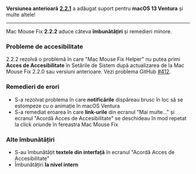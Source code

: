 **Versiunea anterioară** [**2.2.1**](https://github.com/noah-nuebling/mac-mouse-fix/releases/tag/2.2.1) a adăugat suport pentru **macOS 13 Ventura** și multe altele!

---

Mac Mouse Fix **2.2.2** aduce câteva **îmbunătățiri** și remedieri minore.

### Probleme de accesibilitate

2.2.2 rezolvă o problemă în care "Mac Mouse Fix Helper" nu putea primi **Acces de Accesibilitate** în Setările de Sistem după actualizarea de la Mac Mouse Fix 2.2.0 sau versiuni anterioare. Vezi problema GitHub [#412](https://github.com/noah-nuebling/mac-mouse-fix/issues/412).

### Remedieri de erori

- S-a rezolvat problema în care **notificările** dispăreau brusc în loc să se estompeze cu o animație în macOS Ventura
- S-a remediat eroarea în care **link-urile** din ecranul "Mai multe..." și ecranul "Acordă Acces de Accesibilitate" se deschideau în mod repetat la click oriunde în fereastra Mac Mouse Fix

### Alte îmbunătățiri

- S-au îmbunătățit **textele din interfață** în ecranul "Acordă Acces de Accesibilitate"
- Îmbunătățiri **la nivel intern**